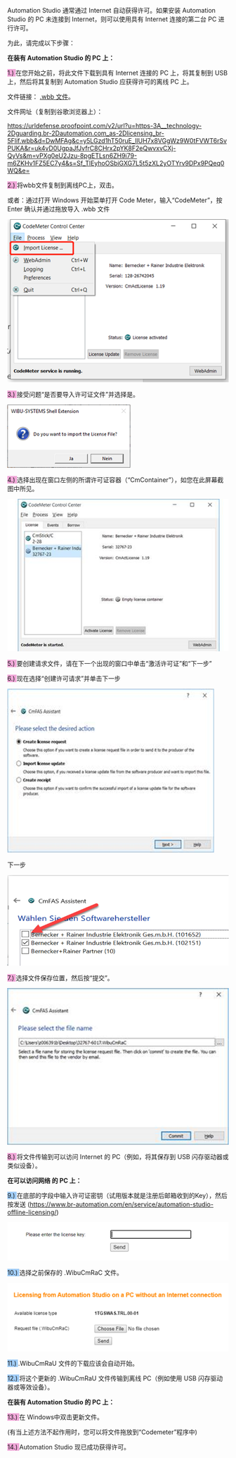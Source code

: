 Automation Studio 通常通过 Internet 自动获得许可。如果安装 Automation Studio 的 PC 未连接到 Internet，则可以使用具有 Internet 连接的第二台 PC 进行许可。

为此，请完成以下步骤：

**在装有 Automation Studio 的 PC 上：**

<span style="background:#F0A7D8">1.) </span>在您开始之前，将此文件下载到具有 Internet 连接的 PC 上，将其复制到 USB 上，然后将其复制到 Automation Studio 应获得许可的离线 PC 上。

文件链接： [.wbb 文件](https://urldefense.proofpoint.com/v2/url?u=https-3A__technology-2Dguarding.br-2Dautomation.com_as-2Dlicensing_br-5Flif.wbb&d=DwMFAg&c=y5LGzd1hT50ruE_IlUH7x8VGgWz9W0tFVWT6rSvPUKA&r=uk4vD0UgpaJfJvfrC8CHrx2pYK8F2eQwvxvCXj-QyVs&m=vPXg0eU2Jzu-8pgETLsn6ZH9i79-m6ZKHv1FZ5EC7y4&s=Sf_TlEyhoOSbiGXG7L5t5zXL2yOTYrv9DPx9PQeq0WQ&e=)。 

文件网址（复制到谷歌浏览器上）：

https://urldefense.proofpoint.com/v2/url?u=https-3A__technology-2Dguarding.br-2Dautomation.com_as-2Dlicensing_br-5Flif.wbb&d=DwMFAg&c=y5LGzd1hT50ruE_IlUH7x8VGgWz9W0tFVWT6rSvPUKA&r=uk4vD0UgpaJfJvfrC8CHrx2pYK8F2eQwvxvCXj-QyVs&m=vPXg0eU2Jzu-8pgETLsn6ZH9i79-m6ZKHv1FZ5EC7y4&s=Sf_TlEyhoOSbiGXG7L5t5zXL2yOTYrv9DPx9PQeq0WQ&e=

<span style="background:#F0A7D8">2.) </span>将wbb文件复制到离线PC上，双击。

或者：通过打开 Windows 开始菜单打开 Code Meter，输入“CodeMeter”，按 Enter 确认并通过拖放导入 .wbb 文件

![](FILES/020Automation%20Studio离线注册方法/image-20230316152502932.png)

<span style="background:#F0A7D8">3.) </span>接受问题“是否要导入许可证文件”并选择是。 

![](FILES/020Automation%20Studio离线注册方法/image-20230316152532376.png)

<span style="background:#F0A7D8">4.) </span>选择出现在窗口左侧的所谓许可证容器（“CmContainer”），如您在此屏幕截图中所见。 

![](FILES/020Automation%20Studio离线注册方法/image-20230316152550253.png)

<span style="background:#F0A7D8">5.) </span>要创建请求文件，请在下一个出现的窗口中单击“激活许可证”和“下一步” 

<span style="background:#F0A7D8">6.) </span>现在选择“创建许可请求”并单击下一步 

![](FILES/020Automation%20Studio离线注册方法/image-20230316152620319.png)

下一步

![](FILES/020Automation%20Studio离线注册方法/image-20230316152627685.png)

<span style="background:#F0A7D8">7.) </span>选择文件保存位置，然后按“提交”。 

![](FILES/020Automation%20Studio离线注册方法/image-20230316152641818.png)

<span style="background:#F0A7D8">8.) </span>将文件传输到可以访问 Internet 的 PC（例如，将其保存到 USB 闪存驱动器或类似设备）。 

**在可以访问网络 的 PC 上：**

<span style="background:#A0CCF6">9.) </span>在底部的字段中输入许可证密钥（试用版本就是注册后邮箱收到的Key），然后按发送 
(https://www.br-automation.com/en/service/automation-studio-offline-licensing/) 

![](FILES/020Automation%20Studio离线注册方法/image-20230316152718927.png)

<span style="background:#A0CCF6">10.) </span>选择之前保存的 .WibuCmRaC 文件。 

![](FILES/020Automation%20Studio离线注册方法/image-20230316152743858.png)

<span style="background:#A0CCF6">11.) </span>.WibuCmRaU 文件的下载应该会自动开始。

<span style="background:#A0CCF6">12.) </span>将这个更新的 .WibuCmRaU 文件传输到离线 PC（例如使用 USB 闪存驱动器或等效设备）。 

**在装有 Automation Studio 的 PC 上：**

<span style="background:#F0A7D8">13.) </span>在 Windows中双击更新文件。

(有当上述方法不起作用时，您可以将文件拖放到“Codemeter”程序中) 

<span style="background:#F0A7D8">14.) </span>Automation Studio 现已成功获得许可。

